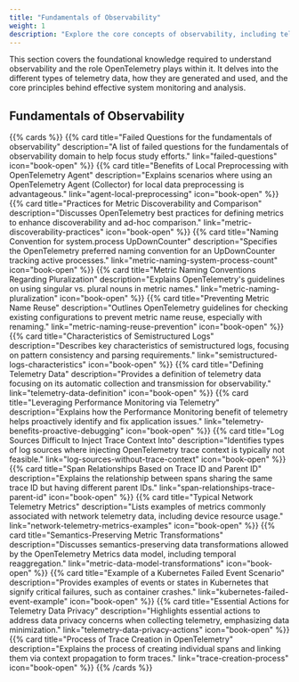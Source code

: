 ```yaml
---
title: "Fundamentals of Observability"
weight: 1
description: "Explore the core concepts of observability, including telemetry signals (metrics, traces, logs), data collection, processing, and essential OpenTelemetry terminology."
---
```


This section covers the foundational knowledge required to understand observability and the role OpenTelemetry plays within it. It delves into the different types of telemetry data, how they are generated and used, and the core principles behind effective system monitoring and analysis.

## Fundamentals of Observability

{{% cards %}}
  {{% card title="Failed Questions for the fundamentals of observability" description="A list of failed questions for the fundamentals of observability domain to help focus study efforts." link="failed-questions" icon="book-open" %}}
  {{% card title="Benefits of Local Preprocessing with OpenTelemetry Agent" description="Explains scenarios where using an OpenTelemetry Agent (Collector) for local data preprocessing is advantageous." link="agent-local-preprocessing" icon="book-open" %}}
  {{% card title="Practices for Metric Discoverability and Comparison" description="Discusses OpenTelemetry best practices for defining metrics to enhance discoverability and ad-hoc comparison." link="metric-discoverability-practices" icon="book-open" %}}
  {{% card title="Naming Convention for system.process UpDownCounter" description="Specifies the OpenTelemetry preferred naming convention for an UpDownCounter tracking active processes." link="metric-naming-system-process-count" icon="book-open" %}}
  {{% card title="Metric Naming Conventions Regarding Pluralization" description="Explains OpenTelemetry's guidelines on using singular vs. plural nouns in metric names." link="metric-naming-pluralization" icon="book-open" %}}
  {{% card title="Preventing Metric Name Reuse" description="Outlines OpenTelemetry guidelines for checking existing configurations to prevent metric name reuse, especially with renaming." link="metric-naming-reuse-prevention" icon="book-open" %}}
  {{% card title="Characteristics of Semistructured Logs" description="Describes key characteristics of semistructured logs, focusing on pattern consistency and parsing requirements." link="semistructured-logs-characteristics" icon="book-open" %}}
  {{% card title="Defining Telemetry Data" description="Provides a definition of telemetry data focusing on its automatic collection and transmission for observability." link="telemetry-data-definition" icon="book-open" %}}
  {{% card title="Leveraging Performance Monitoring via Telemetry" description="Explains how the Performance Monitoring benefit of telemetry helps proactively identify and fix application issues." link="telemetry-benefits-proactive-debugging" icon="book-open" %}}
  {{% card title="Log Sources Difficult to Inject Trace Context Into" description="Identifies types of log sources where injecting OpenTelemetry trace context is typically not feasible." link="log-sources-without-trace-context" icon="book-open" %}}
  {{% card title="Span Relationships Based on Trace ID and Parent ID" description="Explains the relationship between spans sharing the same trace ID but having different parent IDs." link="span-relationships-trace-parent-id" icon="book-open" %}}
  {{% card title="Typical Network Telemetry Metrics" description="Lists examples of metrics commonly associated with network telemetry data, including device resource usage." link="network-telemetry-metrics-examples" icon="book-open" %}}
  {{% card title="Semantics-Preserving Metric Transformations" description="Discusses semantics-preserving data transformations allowed by the OpenTelemetry Metrics data model, including temporal reaggregation." link="metric-data-model-transformations" icon="book-open" %}}
  {{% card title="Example of a Kubernetes Failed Event Scenario" description="Provides examples of events or states in Kubernetes that signify critical failures, such as container crashes." link="kubernetes-failed-event-example" icon="book-open" %}}
  {{% card title="Essential Actions for Telemetry Data Privacy" description="Highlights essential actions to address data privacy concerns when collecting telemetry, emphasizing data minimization." link="telemetry-data-privacy-actions" icon="book-open" %}}
  {{% card title="Process of Trace Creation in OpenTelemetry" description="Explains the process of creating individual spans and linking them via context propagation to form traces." link="trace-creation-process" icon="book-open" %}}
{{% /cards %}}
